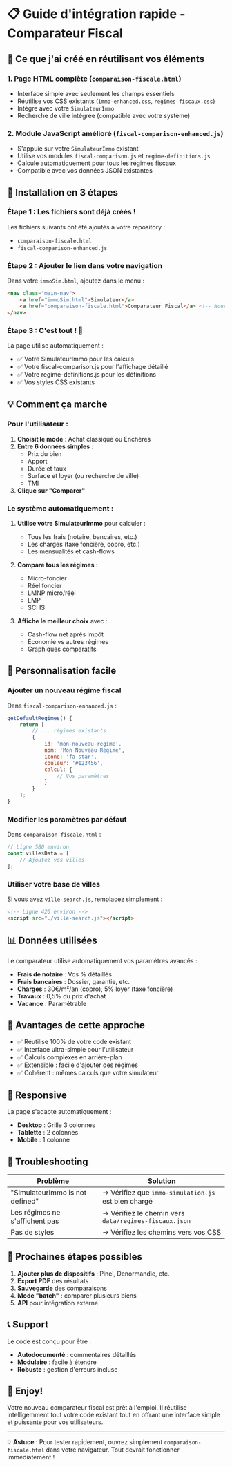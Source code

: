 # 📋 Guide d'intégration rapide - Comparateur Fiscal

## 🎯 Ce que j'ai créé en réutilisant vos éléments

### 1. **Page HTML complète** (`comparaison-fiscale.html`)
- Interface simple avec seulement les champs essentiels
- Réutilise vos CSS existants (`immo-enhanced.css`, `regimes-fiscaux.css`)
- Intègre avec votre `SimulateurImmo`
- Recherche de ville intégrée (compatible avec votre système)

### 2. **Module JavaScript amélioré** (`fiscal-comparison-enhanced.js`)
- S'appuie sur votre `SimulateurImmo` existant
- Utilise vos modules `fiscal-comparison.js` et `regime-definitions.js`
- Calcule automatiquement pour tous les régimes fiscaux
- Compatible avec vos données JSON existantes

## 🚀 Installation en 3 étapes

### Étape 1 : Les fichiers sont déjà créés !
Les fichiers suivants ont été ajoutés à votre repository :
- `comparaison-fiscale.html`
- `fiscal-comparison-enhanced.js`

### Étape 2 : Ajouter le lien dans votre navigation
Dans votre `immoSim.html`, ajoutez dans le menu :
```html
<nav class="main-nav">
    <a href="immoSim.html">Simulateur</a>
    <a href="comparaison-fiscale.html">Comparateur Fiscal</a> <!-- Nouveau -->
</nav>
```

### Étape 3 : C'est tout ! 🎉
La page utilise automatiquement :
- ✅ Votre SimulateurImmo pour les calculs
- ✅ Votre fiscal-comparison.js pour l'affichage détaillé  
- ✅ Votre regime-definitions.js pour les définitions
- ✅ Vos styles CSS existants

## 💡 Comment ça marche

### Pour l'utilisateur :
1. **Choisit le mode** : Achat classique ou Enchères
2. **Entre 6 données simples** :
   - Prix du bien
   - Apport
   - Durée et taux
   - Surface et loyer (ou recherche de ville)
   - TMI
3. **Clique sur "Comparer"**

### Le système automatiquement :
1. **Utilise votre SimulateurImmo** pour calculer :
   - Tous les frais (notaire, bancaires, etc.)
   - Les charges (taxe foncière, copro, etc.)
   - Les mensualités et cash-flows

2. **Compare tous les régimes** :
   - Micro-foncier
   - Réel foncier
   - LMNP micro/réel
   - LMP
   - SCI IS

3. **Affiche le meilleur choix** avec :
   - Cash-flow net après impôt
   - Économie vs autres régimes
   - Graphiques comparatifs

## 🔧 Personnalisation facile

### Ajouter un nouveau régime fiscal
Dans `fiscal-comparison-enhanced.js` :
```javascript
getDefaultRegimes() {
    return [
        // ... régimes existants
        {
            id: 'mon-nouveau-regime',
            nom: 'Mon Nouveau Régime',
            icone: 'fa-star',
            couleur: '#123456',
            calcul: {
                // Vos paramètres
            }
        }
    ];
}
```

### Modifier les paramètres par défaut
Dans `comparaison-fiscale.html` :
```javascript
// Ligne 580 environ
const villesData = [
    // Ajoutez vos villes
];
```

### Utiliser votre base de villes
Si vous avez `ville-search.js`, remplacez simplement :
```html
<!-- Ligne 420 environ -->
<script src="./ville-search.js"></script>
```

## 📊 Données utilisées

Le comparateur utilise automatiquement vos paramètres avancés :
- **Frais de notaire** : Vos % détaillés
- **Frais bancaires** : Dossier, garantie, etc.
- **Charges** : 30€/m²/an (copro), 5% loyer (taxe foncière)
- **Travaux** : 0,5% du prix d'achat
- **Vacance** : Paramétrable

## 🎯 Avantages de cette approche

- ✅ Réutilise 100% de votre code existant
- ✅ Interface ultra-simple pour l'utilisateur
- ✅ Calculs complexes en arrière-plan
- ✅ Extensible : facile d'ajouter des régimes
- ✅ Cohérent : mêmes calculs que votre simulateur

## 📱 Responsive

La page s'adapte automatiquement :
- **Desktop** : Grille 3 colonnes
- **Tablette** : 2 colonnes  
- **Mobile** : 1 colonne

## 🐛 Troubleshooting

| Problème | Solution |
|----------|----------|
| "SimulateurImmo is not defined" | → Vérifiez que `immo-simulation.js` est bien chargé |
| Les régimes ne s'affichent pas | → Vérifiez le chemin vers `data/regimes-fiscaux.json` |
| Pas de styles | → Vérifiez les chemins vers vos CSS |

## 🚀 Prochaines étapes possibles

1. **Ajouter plus de dispositifs** : Pinel, Denormandie, etc.
2. **Export PDF** des résultats
3. **Sauvegarde** des comparaisons
4. **Mode "batch"** : comparer plusieurs biens
5. **API** pour intégration externe

## 📞 Support

Le code est conçu pour être :
- **Autodocumenté** : commentaires détaillés
- **Modulaire** : facile à étendre
- **Robuste** : gestion d'erreurs incluse

## 🎉 Enjoy!

Votre nouveau comparateur fiscal est prêt à l'emploi. Il réutilise intelligemment tout votre code existant tout en offrant une interface simple et puissante pour vos utilisateurs.

---

💡 **Astuce** : Pour tester rapidement, ouvrez simplement `comparaison-fiscale.html` dans votre navigateur. Tout devrait fonctionner immédiatement !
